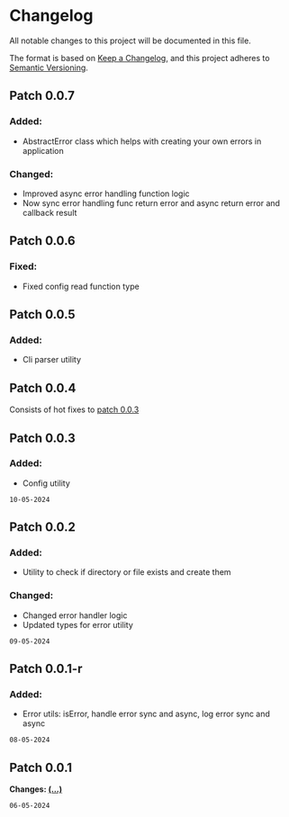# Changelog

All notable changes to this project will be documented in this file.

The format is based on [Keep a Changelog](https://keepachangelog.com/en/1.1.0/),
and this project adheres to [Semantic Versioning](https://semver.org/spec/v2.0.0.html).

## Patch 0.0.7
### Added:
* AbstractError class which helps with creating your own errors in application

### Changed:
* Improved async error handling function logic
* Now sync error handling func return error and async return error and callback result

## Patch 0.0.6
### Fixed:
* Fixed config read function type

## Patch 0.0.5
### Added:
* Cli parser utility

## Patch 0.0.4
Consists of hot fixes to [patch 0.0.3](#patch-003)

## Patch 0.0.3
### Added:
* Config utility

`10-05-2024`

## Patch 0.0.2
### Added:
* Utility to check if directory or file exists and create them

### Changed:
* Changed error handler logic
* Updated types for error utility

`09-05-2024`

## Patch 0.0.1-r
### Added:
* Error utils: isError, handle error sync and async, log error sync and async

`08-05-2024`

## Patch 0.0.1
**Changes: [(...)](https://github.com/stbestichhh/stlib-utils/commits/master/?since=2024-05-08&until=2024-05-08)**

`06-05-2024`
